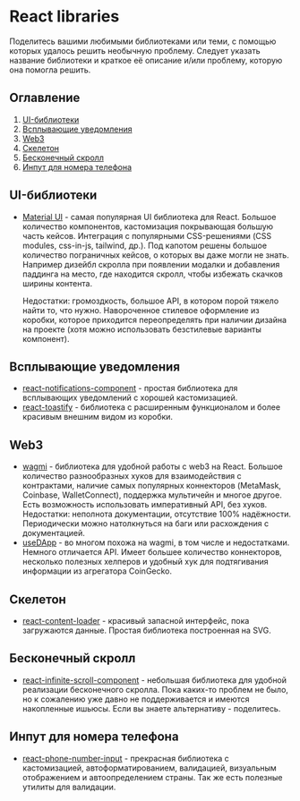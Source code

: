 # React libraries

Поделитесь вашими любимыми библиотеками или теми, с помощью которых удалось решить необычную проблему. Следует указать название библиотеки и краткое её описание и/или проблему, которую она помогла решить. 

## Оглавление

1. [UI-библиотеки](#1)
2. [Всплывающие уведомления](#2)
3. [Web3](#3)
4. [Скелетон](#4)
5. [Бесконечный скролл](#5)
6. [Инпут для номера телефона](#6)

<a name="1"></a>

## UI-библиотеки

  - [Material UI](https://mui.com/material-ui/getting-started/overview/) - самая популярная UI библиотека для React. Большое количество компонентов, кастомизация покрывающая большую часть кейсов. Интеграция с популярными CSS-решениями (CSS modules, css-in-js, tailwind, др.). Под капотом решены большое количество пограничных кейсов, о которых вы даже могли не знать. Например дизейбл скролла при появлении модалки и добавления паддинга на место, где находится скролл, чтобы избежать скачков ширины контента.

    Недостатки: громоздкость, большое API, в котором порой тяжело найти то, что нужно. Навороченное стилевое оформление из коробки, которое приходится переопределять при наличии дизайна на проекте (хотя можно использовать безстилевые варианты компонент). 

<a name="2"></a>

## Всплывающие уведомления

 - [react-notifications-component](https://github.com/teodosii/react-notifications-component) - простая библиотека для всплывающих уведомлений с хорошей кастомизацией.
 - [react-toastify](https://github.com/fkhadra/react-toastify) - библиотека с расширенным функционалом и более красивым внешним видом из коробки.

<a name="3"></a>

## Web3

 - [wagmi](https://github.com/wagmi-dev/wagmi) - библиотека для удобной работы с web3 на React. Большое количество разнообразных хуков для взаимодействия с контрактами, наличие самых популярных коннекторов (MetaMask, Coinbase, WalletConnect), поддержка мультичейн и многое другое. Есть возможность использовать императивный API, без хуков. Недостатки: неполнота документации, отсутствие 100% надёжности. Периодически можно натолкнуться на баги или расхождения с документацией.
 - [useDApp](https://github.com/TrueFiEng/useDApp) - во многом похожа на wagmi, в том числе и недостатками. Немного отличается API. Имеет большее количество коннекторов, несколько полезных хелперов и удобный хук для подтягивания информации из агрегатора CoinGecko.

<a name="4"></a>

## Скелетон

 - [react-content-loader](https://github.com/danilowoz/react-content-loader) - красивый запасной интерфейс, пока загружаются данные. Простая библиотека построенная на SVG.

<a name="5"></a>

## Бесконечный скролл

 - [react-infinite-scroll-component](https://github.com/ankeetmaini/react-infinite-scroll-component) - небольшая библиотека для удобной реализации бесконечного скролла. Пока каких-то проблем не было, но к сожалению уже давно не поддерживается и имеются накопленные ишьюсы. Если вы знаете альтернативу - поделитесь.

<a name="6"></a>

## Инпут для номера телефона

 - [react-phone-number-input](https://gitlab.com/catamphetamine/react-phone-number-input) - прекрасная библиотека с кастомизацией, автоформатированием, валидацией, визуальным отображением и автоопределением страны. Так же есть полезные утилиты для валидации.